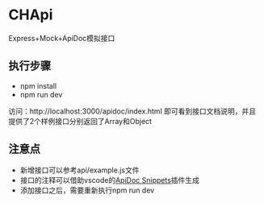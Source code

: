 # CHApi
Express+Mock+ApiDoc模拟接口

## 执行步骤
- npm install  
- npm run dev 

访问：http://localhost:3000/apidoc/index.html 即可看到接口文档说明，并且提供了2个样例接口分别返回了Array和Object

## 注意点
- 新增接口可以参考api/example.js文件
- 接口的注释可以借助vscode的[ApiDoc Snippets](https://marketplace.visualstudio.com/items?itemName=myax.appidocsnippets)插件生成  
- 添加接口之后，需要重新执行npm run dev